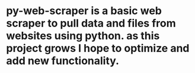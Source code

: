 # py-web-scraper is a basic web scraper to pull data and files from websites using python. as this project grows I hope to optimize and add new functionality.
